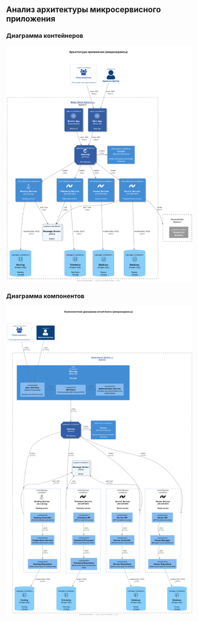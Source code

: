 

## Анализ архитектуры микросервисного приложения

### Диаграмма контейнеров
![Контекст](puml/png/c4_containers_ms.png)

### Диаграмма компонентов
![Компоненты](puml/png/c4_components_ms.png)
